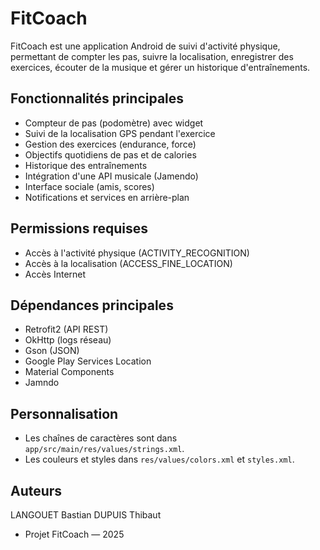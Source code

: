 # FitCoach

FitCoach est une application Android de suivi d'activité physique, permettant de compter les pas, suivre la localisation, enregistrer des exercices, écouter de la musique et gérer un historique d'entraînements.

## Fonctionnalités principales

- Compteur de pas (podomètre) avec widget
- Suivi de la localisation GPS pendant l'exercice
- Gestion des exercices (endurance, force)
- Objectifs quotidiens de pas et de calories
- Historique des entraînements
- Intégration d'une API musicale (Jamendo)
- Interface sociale (amis, scores)
- Notifications et services en arrière-plan
  

## Permissions requises

- Accès à l'activité physique (ACTIVITY_RECOGNITION)
- Accès à la localisation (ACCESS_FINE_LOCATION)
- Accès Internet


## Dépendances principales

- Retrofit2 (API REST)
- OkHttp (logs réseau)
- Gson (JSON)
- Google Play Services Location
- Material Components
- Jamndo

## Personnalisation

- Les chaînes de caractères sont dans `app/src/main/res/values/strings.xml`.
- Les couleurs et styles dans `res/values/colors.xml` et `styles.xml`.

## Auteurs
LANGOUET Bastian
DUPUIS Thibaut

- Projet FitCoach — 2025
